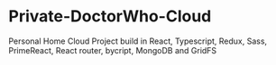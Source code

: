 # Private-DoctorWho-Cloud
Personal Home Cloud Project build in React, Typescript, Redux, Sass, PrimeReact, React router, bycript, MongoDB and GridFS
